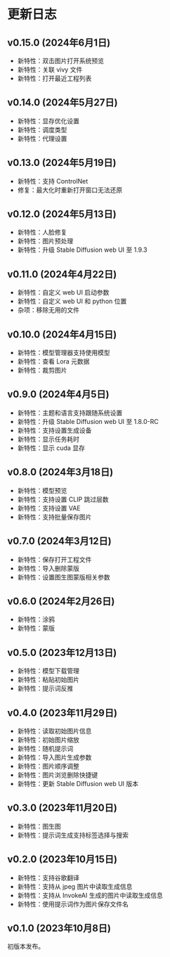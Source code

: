 # 更新日志

## v0.15.0 (2024年6月1日)

* 新特性：双击图片打开系统预览
* 新特性：关联 vivy 文件
* 新特性：打开最近工程列表

## v0.14.0 (2024年5月27日)

* 新特性：显存优化设置
* 新特性：调度类型
* 新特性：代理设置

## v0.13.0 (2024年5月19日)

* 新特性：支持 ControlNet
* 修复：最大化时重新打开窗口无法还原

## v0.12.0 (2024年5月13日)

* 新特性：人脸修复
* 新特性：图片预处理
* 新特性：升级 Stable Diffusion web UI 至 1.9.3 

## v0.11.0 (2024年4月22日)

* 新特性：自定义 web UI 启动参数
* 新特性：自定义 web UI 和 python 位置
* 杂项：移除无用的文件

## v0.10.0 (2024年4月15日)

* 新特性：模型管理器支持使用模型
* 新特性：查看 Lora 元数据
* 新特性：裁剪图片

## v0.9.0 (2024年4月5日)

* 新特性：主题和语言支持跟随系统设置
* 新特性：升级 Stable Diffusion web UI 至 1.8.0-RC 
* 新特性：支持设置生成设备
* 新特性：显示任务耗时
* 新特性：显示 cuda 显存

## v0.8.0 (2024年3月18日)

* 新特性：模型预览
* 新特性：支持设置 CLIP 跳过层数
* 新特性：支持设置 VAE
* 新特性：支持批量保存图片

## v0.7.0 (2024年3月12日)

* 新特性：保存打开工程文件
* 新特性：导入删除蒙版
* 新特性：设置图生图蒙版相关参数

## v0.6.0 (2024年2月26日)

* 新特性：涂鸦
* 新特性：蒙版

## v0.5.0 (2023年12月13日)

* 新特性：模型下载管理
* 新特性：粘贴初始图片
* 新特性：提示词反推

## v0.4.0 (2023年11月29日)

* 新特性：读取初始图片信息
* 新特性：初始图片缩放
* 新特性：随机提示词
* 新特性：导入图片生成参数
* 新特性：图片顺序调整
* 新特性：图片浏览删除快捷键
* 新特性：更新 Stable Diffusion web UI 版本

## v0.3.0 (2023年11月20日)

* 新特性：图生图
* 新特性：提示词生成支持标签选择与搜索

## v0.2.0 (2023年10月15日)

* 新特性：支持谷歌翻译
* 新特性：支持从 jpeg 图片中读取生成信息
* 新特性：支持从 InvokeAI 生成的图片中读取生成信息
* 新特性：使用提示词作为图片保存文件名

## v0.1.0 (2023年10月8日)

初版本发布。
